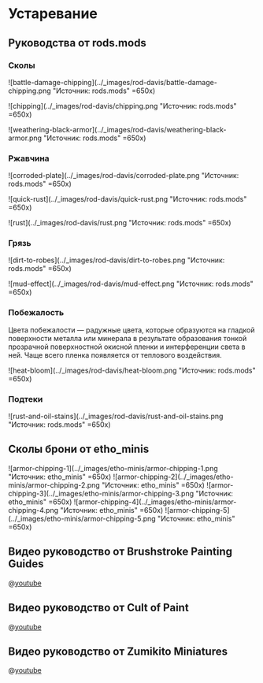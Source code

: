 # Устаревание

## Руководства от rods.mods

### Сколы

![battle-damage-chipping](../_images/rod-davis/battle-damage-chipping.png "Источник: rods.mods" =650x)

![chipping](../_images/rod-davis/chipping.png "Источник: rods.mods" =650x)

![weathering-black-armor](../_images/rod-davis/weathering-black-armor.png "Источник: rods.mods" =650x)

### Ржавчина

![corroded-plate](../_images/rod-davis/corroded-plate.png "Источник: rods.mods" =650x)

![quick-rust](../_images/rod-davis/quick-rust.png "Источник: rods.mods" =650x)

![rust](../_images/rod-davis/rust.png "Источник: rods.mods" =650x)

### Грязь

![dirt-to-robes](../_images/rod-davis/dirt-to-robes.png "Источник: rods.mods" =650x)

![mud-effect](../_images/rod-davis/mud-effect.png "Источник: rods.mods" =650x)

### Побежалость

Цвета побежалости — радужные цвета, которые образуются на гладкой поверхности металла или минерала в результате образования тонкой прозрачной поверхностной окисной пленки и интерференции света в ней. Чаще всего пленка появляется от теплового воздействия.

![heat-bloom](../_images/rod-davis/heat-bloom.png "Источник: rods.mods" =650x)

### Подтеки

![rust-and-oil-stains](../_images/rod-davis/rust-and-oil-stains.png "Источник: rods.mods" =650x)

## Сколы брони от etho_minis

![armor-chipping-1](../_images/etho-minis/armor-chipping-1.png "Источник: etho_minis" =650x)
![armor-chipping-2](../_images/etho-minis/armor-chipping-2.png "Источник: etho_minis" =650x)
![armor-chipping-3](../_images/etho-minis/armor-chipping-3.png "Источник: etho_minis" =650x)
![armor-chipping-4](../_images/etho-minis/armor-chipping-4.png "Источник: etho_minis" =650x)
![armor-chipping-5](../_images/etho-minis/armor-chipping-5.png "Источник: etho_minis" =650x)

## Видео руководство от Brushstroke Painting Guides

@[youtube](https://youtu.be/WP1A8eIaYXM?si=ls57lXNphzhnSGxP)

## Видео руководство от Cult of Paint

@[youtube](https://youtu.be/-h0AJLR1LYw?si=mkqyNWwxZH2aKz6u)

## Видео руководство от Zumikito Miniatures

@[youtube](https://youtu.be/Sy2g5mQAYz4?si=kvx6eWPpBD2-z069)
